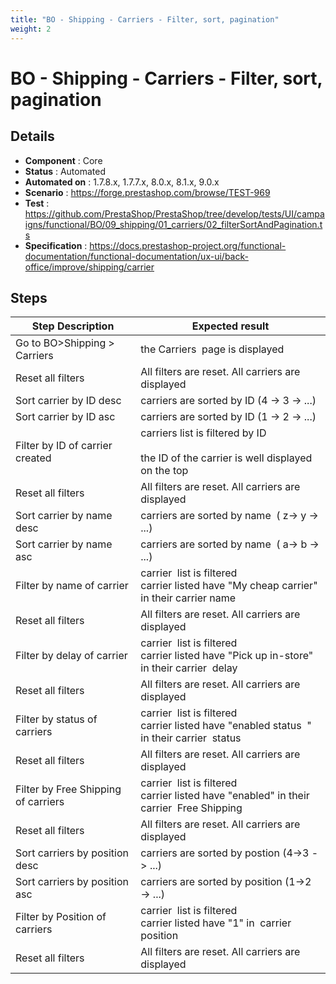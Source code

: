 ```yaml
---
title: "BO - Shipping - Carriers - Filter, sort, pagination"
weight: 2
---
```


# BO - Shipping - Carriers - Filter, sort, pagination
## Details
* **Component** : Core
* **Status** : Automated
* **Automated on** : 1.7.8.x, 1.7.7.x, 8.0.x, 8.1.x, 9.0.x
* **Scenario** : https://forge.prestashop.com/browse/TEST-969
* **Test** : https://github.com/PrestaShop/PrestaShop/tree/develop/tests/UI/campaigns/functional/BO/09_shipping/01_carriers/02_filterSortAndPagination.ts
* **Specification** : https://docs.prestashop-project.org/functional-documentation/functional-documentation/ux-ui/back-office/improve/shipping/carrier

## Steps
| Step Description | Expected result |
| ----- | ----- |
| Go to BO>Shipping > Carriers | the Carriers  page is displayed |
| Reset all filters | All filters are reset. All carriers are displayed |
| Sort carrier by ID desc | carriers are sorted by ID (4 -> 3 -> ...) |
| Sort carrier by ID asc | carriers are sorted by ID (1 -> 2 -> ...) |
| Filter by ID of carrier created | carriers list is filtered by ID<br><br>the ID of the carrier is well displayed on the top |
| Reset all filters | All filters are reset. All carriers are displayed |
| Sort carrier by name desc | carriers are sorted by name  ( z-> y -> ...) |
| Sort carrier by name asc | carriers are sorted by name  ( a-> b -> ...) |
| Filter by name of carrier | carrier  list is filtered<br>carrier listed have "My cheap carrier" in their carrier name |
| Reset all filters | All filters are reset. All carriers are displayed |
| Filter by delay of carrier | carrier  list is filtered<br>carrier listed have "Pick up in-store" in their carrier  delay |
| Reset all filters | All filters are reset. All carriers are displayed |
| Filter by status of carriers | carrier  list is filtered<br>carrier listed have "enabled status  " in their carrier  status |
| Reset all filters | All filters are reset. All carriers are displayed |
| Filter by Free Shipping of carriers | carrier  list is filtered<br>carrier listed have "enabled" in their carrier  Free Shipping |
| Reset all filters | All filters are reset. All carriers are displayed |
| Sort carriers by position desc | carriers are sorted by postion (4->3 -> ...) |
| Sort carriers by position asc | carriers are sorted by position (1->2 -> ...) |
| Filter by Position of carriers | carrier  list is filtered<br>carrier listed have "1" in  carrier position |
| Reset all filters | All filters are reset. All carriers are displayed |
